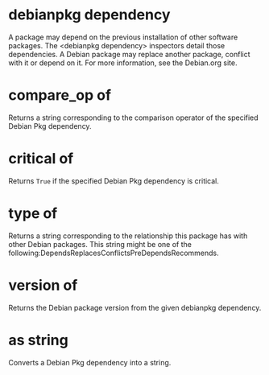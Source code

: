 # debianpkg dependency

A package may depend on the previous installation of other software packages. The &lt;debianpkg dependency&gt; inspectors detail those dependencies. A Debian package may replace another package, conflict with it or depend on it. For more information, see the Debian.org site.

# compare_op of <debianpkg dependency>

Returns a string corresponding to the comparison operator of the specified Debian Pkg dependency.

# critical of <debianpkg dependency>

Returns `True` if the specified Debian Pkg dependency is critical.

# type of <debianpkg dependency>

Returns a string corresponding to the relationship this package has with other Debian packages. This string might be one of the following:DependsReplacesConflictsPreDependsRecommends.

# version of <debianpkg dependency>

Returns the Debian package version from the given debianpkg dependency.

# <debianpkg dependency> as string

Converts a Debian Pkg dependency into a string.
